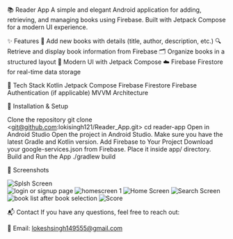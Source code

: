 📚 Reader App
A simple and elegant Android application for adding, retrieving, and managing books using Firebase. Built with Jetpack Compose for a modern UI experience.


✨ Features
📖 Add new books with details (title, author, description, etc.)
🔍 Retrieve and display book information from Firebase
🗂️ Organize books in a structured layout
🎨 Modern UI with Jetpack Compose
☁️ Firebase Firestore for real-time data storage



🚀 Tech Stack
Kotlin
Jetpack Compose
Firebase Firestore
Firebase Authentication (if applicable)
MVVM Architecture



🔧 Installation & Setup

Clone the repository
git clone <git@github.com:lokisingh121/Reader_App.git>
cd reader-app
Open in Android Studio
Open the project in Android Studio.
Make sure you have the latest Gradle and Kotlin version.
Add Firebase to Your Project
Download your google-services.json from Firebase.
Place it inside app/ directory.
Build and Run the App
./gradlew build



📸 Screenshots


![Splsh Screen](https://github.com/user-attachments/assets/41b0e4b3-4842-4cc9-98f7-961e797e5e26)  
![login or signup page](https://github.com/user-attachments/assets/d4e95160-4d68-4c47-a289-10cf05823a01)
![homescreen 1](https://github.com/user-attachments/assets/a7704a7c-fab7-49e7-9f08-6db35aa75a30)
![Home Screen](https://github.com/user-attachments/assets/a0ea4c1d-357c-4e11-a40f-addeb0b58635)
![Search Screen](https://github.com/user-attachments/assets/84d95886-662c-4243-9604-ae04028a80d3)
![book list after book selection](https://github.com/user-attachments/assets/e334ada4-b994-469e-93ba-d34cf21309e0)
![Score](https://github.com/user-attachments/assets/bad0a8f1-0fcc-4973-ad05-dcbf80253ef1)





📬 Contact
If you have any questions, feel free to reach out:

📧 Email: lokeshsingh149555@gmail.com




